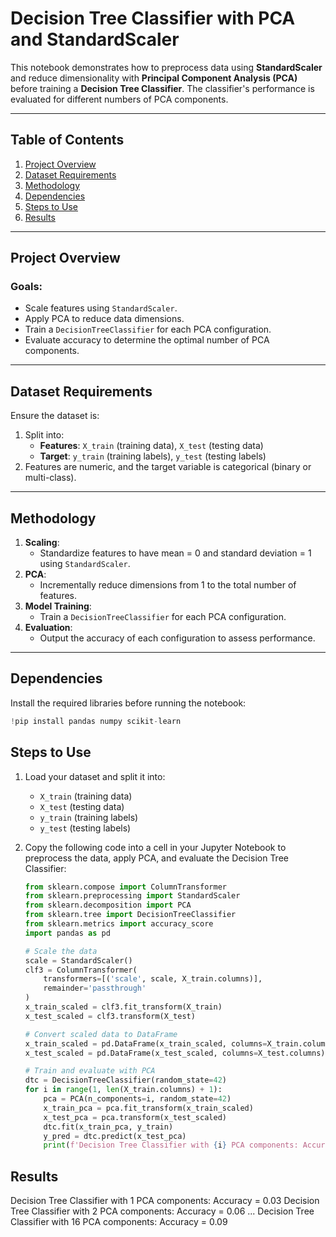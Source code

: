 # Decision Tree Classifier with PCA and StandardScaler

This notebook demonstrates how to preprocess data using **StandardScaler** and reduce dimensionality with **Principal Component Analysis (PCA)** before training a **Decision Tree Classifier**. The classifier's performance is evaluated for different numbers of PCA components.

---

## Table of Contents
1. [Project Overview](#Project-Overview)
2. [Dataset Requirements](#Dataset-Requirements)
3. [Methodology](#Methodology)
4. [Dependencies](#Dependencies)
5. [Steps to Use](#Steps-to-Use)
6. [Results](#Results)

---

## Project Overview

### Goals:
- Scale features using `StandardScaler`.
- Apply PCA to reduce data dimensions.
- Train a `DecisionTreeClassifier` for each PCA configuration.
- Evaluate accuracy to determine the optimal number of PCA components.

---

## Dataset Requirements

Ensure the dataset is:
1. Split into:
   - **Features**: `X_train` (training data), `X_test` (testing data)
   - **Target**: `y_train` (training labels), `y_test` (testing labels)
2. Features are numeric, and the target variable is categorical (binary or multi-class).

---

## Methodology

1. **Scaling**:
   - Standardize features to have mean = 0 and standard deviation = 1 using `StandardScaler`.
2. **PCA**:
   - Incrementally reduce dimensions from 1 to the total number of features.
3. **Model Training**:
   - Train a `DecisionTreeClassifier` for each PCA configuration.
4. **Evaluation**:
   - Output the accuracy of each configuration to assess performance.

---

## Dependencies

Install the required libraries before running the notebook:
```python
!pip install pandas numpy scikit-learn
```

## Steps to Use

1. Load your dataset and split it into:
   - `X_train` (training data)
   - `X_test` (testing data)
   - `y_train` (training labels)
   - `y_test` (testing labels)

2. Copy the following code into a cell in your Jupyter Notebook to preprocess the data, apply PCA, and evaluate the Decision Tree Classifier:

   ```python
   from sklearn.compose import ColumnTransformer
   from sklearn.preprocessing import StandardScaler
   from sklearn.decomposition import PCA
   from sklearn.tree import DecisionTreeClassifier
   from sklearn.metrics import accuracy_score
   import pandas as pd

   # Scale the data
   scale = StandardScaler()
   clf3 = ColumnTransformer(
       transformers=[('scale', scale, X_train.columns)],
       remainder='passthrough'
   )
   x_train_scaled = clf3.fit_transform(X_train)
   x_test_scaled = clf3.transform(X_test)

   # Convert scaled data to DataFrame
   x_train_scaled = pd.DataFrame(x_train_scaled, columns=X_train.columns)
   x_test_scaled = pd.DataFrame(x_test_scaled, columns=X_test.columns)

   # Train and evaluate with PCA
   dtc = DecisionTreeClassifier(random_state=42)
   for i in range(1, len(X_train.columns) + 1):
       pca = PCA(n_components=i, random_state=42)
       x_train_pca = pca.fit_transform(x_train_scaled)
       x_test_pca = pca.transform(x_test_scaled)
       dtc.fit(x_train_pca, y_train)
       y_pred = dtc.predict(x_test_pca)
       print(f'Decision Tree Classifier with {i} PCA components: Accuracy = {accuracy_score(y_test, y_pred):.4f}')

## Results
Decision Tree Classifier with 1 PCA components: Accuracy = 0.03
Decision Tree Classifier with 2 PCA components: Accuracy = 0.06
...
Decision Tree Classifier with 16 PCA components: Accuracy = 0.09
